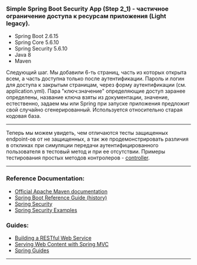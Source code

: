 ### Simple Spring Boot Security App (Step 2_1) - частичное ограничение доступа к ресурсам приложения (Light legacy).

- Spring Boot 2.6.15
- Spring Core 5.6.10
- Spring Security 5.6.10
- Java 8
- Maven

Следующий шаг. Мы добавили 6-ть страниц, часть из которых открыта всем, а часть доступна только после аутентификации.
Пароль и логин для доступа к закрытым страницам, через форму аутентификации (см. application.yml). Пара "ключ:значение" 
определяющие доступ заранее определены, название ключа взяты из документации, значение, естественно, задаем мы или 
Spring при запуске приложения предложит свой случайно сгенерированный. Используется относительно старая кодовая база.

________________________________________________________________________________________________________________________
Теперь мы можем увидеть, чем отличаются тесты защищенных endpoint-ов от не защищенных, а так же продемонстрировать 
различия в откликах при симуляции передачи аутентифицированного пользователя в тестовый метод и при ее отсутствии.
Примеры тестирования простых методов контролеров - [controller](https://github.com/JcoderPaul/SPRING_SECURITY-Short_Guide/tree/master/Security_part_2_1/src/test/java/me/oldboy/controller). 
________________________________________________________________________________________________________________________
### Reference Documentation:

* [Official Apache Maven documentation](https://maven.apache.org/guides/index.html)
* [Spring Boot Reference Guide (history)](https://docs.spring.io/spring-boot/docs/)
* [Spring Security](https://spring.io/projects/spring-security)
* [Spring Security Examples](https://spring.io/projects/spring-security#samples)

### Guides:

* [Building a RESTful Web Service](https://spring.io/guides/gs/rest-service/)
* [Serving Web Content with Spring MVC](https://spring.io/guides/gs/serving-web-content/)
* [Spring Guides](https://spring.io/guides)
________________________________________________________________________________________________________________________

